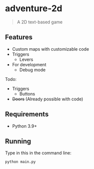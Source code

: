 # adventure-2d

> A 2D text-based game

## Features

* Custom maps with customizable code
* Triggers
  * Levers
* For development
  * Debug mode

Todo:

* Triggers
  * Buttons
* ~~Doors~~ (Already possible with code)

## Requirements

* Python 3.9+

## Running

Type in this in the command line:

```bash
python main.py
```
